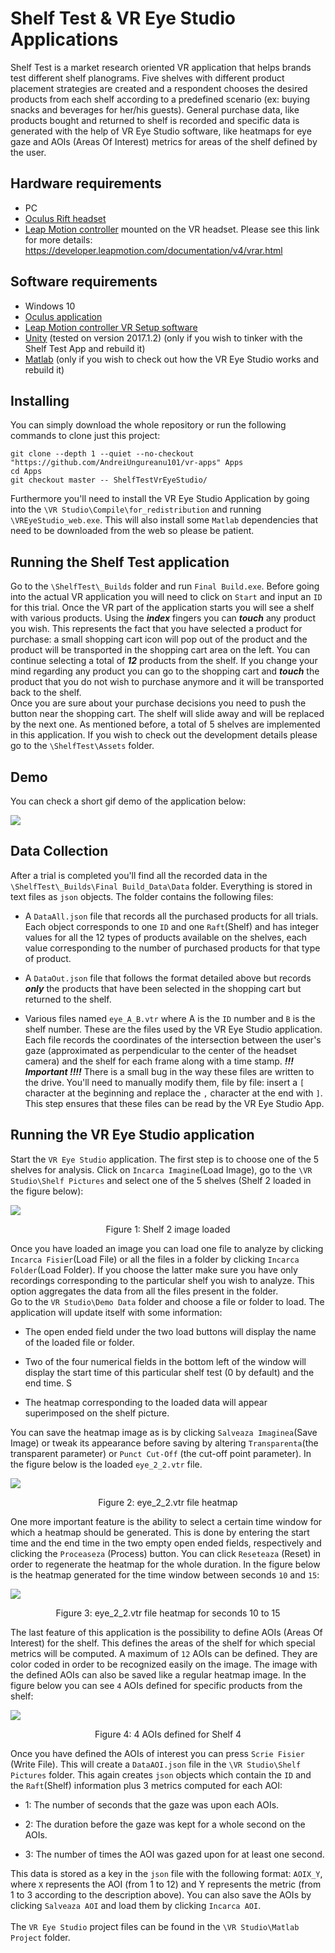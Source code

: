 # Shelf Test & VR Eye Studio Applications

Shelf Test is a market research oriented VR application that helps brands test different shelf planograms. Five shelves with different product placement strategies are created and a respondent chooses the desired products from each shelf according to a predefined scenario (ex: buying snacks and beverages for her/his guests). General purchase data, like products bought and returned to shelf is recorded and specific data is generated with the help of VR Eye Studio software, like heatmaps for eye gaze and AOIs (Areas Of Interest) metrics for areas of the shelf defined by the user.

## Hardware requirements

* PC
* [Oculus Rift headset](https://www.oculus.com/rift)
* [Leap Motion controller](https://www.leapmotion.com/) mounted on the VR headset. Please see this link for more details: https://developer.leapmotion.com/documentation/v4/vrar.html



## Software requirements

* Windows 10
* [Oculus application](https://www.oculus.com/setup/)
* [Leap Motion controller VR Setup software](https://developer.leapmotion.com/vr-setup)
* [Unity](https://unity.com/) (tested on version 2017.1.2) (only if you wish to tinker with the Shelf Test App and rebuild it)
* [Matlab](https://www.mathworks.com/products/matlab.html) (only if you wish to check out how the VR Eye Studio works and rebuild it)

## Installing

You can simply download the whole repository or run the following commands to clone just this project:

```
git clone --depth 1 --quiet --no-checkout "https://github.com/AndreiUngureanu101/vr-apps" Apps
cd Apps
git checkout master -- ShelfTestVrEyeStudio/
```
Furthermore you'll need to install the VR Eye Studio Application by going into the ```\VR Studio\Compile\for_redistribution``` and running ```\VREyeStudio_web.exe```. This will also install some ```Matlab``` dependencies that need to be downloaded from the web so please be patient.

## Running the Shelf Test application

Go to the ```\ShelfTest\_Builds``` folder and run ```Final Build.exe```. Before going into the actual VR application you will need to click on ```Start``` and input an ```ID``` for this trial. Once the VR part of the application starts you will see a shelf with various products. Using the ***index*** fingers you can ***touch*** any product you wish. This represents the fact that you have selected a product for purchase: a small shopping cart icon will pop out of the product and the product will be transported in the shopping cart area on the left. You can continue selecting a total of ***12*** products from the shelf. If you change your mind regarding any product you can go to the shopping cart and ***touch*** the product that you do not wish to purchase anymore and it will be transported back to the shelf. <br>
Once you are sure about your purchase decisions you need to  push the button near the shopping cart. The shelf will slide away and will be replaced by the next one. As mentioned before, a total of 5 shelves are implemented in this application. If you wish to check out the development details please go to the ```\ShelfTest\Assets``` folder.

## Demo
You can check a short gif demo of the application below:

![](Media/ShelfTest.gif)

## Data Collection

After a trial is completed you'll find all the recorded data in the ```\ShelfTest\_Builds\Final Build_Data\Data``` folder. Everything is stored in text files as ```json``` objects. The folder contains the following files:
* A ```DataAll.json``` file that records all the purchased products for all trials. Each object corresponds to one ```ID``` and one ```Raft```(Shelf) and has integer values for all the 12 types of products available on the shelves, each value corresponding to the number of purchased products for that type of product.  

* A ```DataOut.json``` file that follows the format detailed above but records ***only*** the products that have been selected in the shopping cart but returned to the shelf.

* Various files named ```eye_A_B.vtr``` where A is the ```ID``` number and ```B``` is the shelf number. These are the files used by the VR Eye Studio application. Each file records the coordinates of the intersection between the user's gaze (approximated as perpendicular to the center of the headset camera) and the shelf for each frame along with a time stamp. ***!!! Important !!!!*** There is a small bug in the way these files are written to the drive. You'll need to manually modify them, file by file: insert a ```[``` character at the beginning and replace the ```,``` character at the end with ```]```. This step ensures that these files can be read by the VR Eye Studio App.


## Running the VR Eye Studio application
Start the ```VR Eye Studio``` application. The first step is to choose one of the 5 shelves for analysis. Click on ```Incarca Imagine```(Load Image), go to the ```\VR Studio\Shelf Pictures``` and select one of the 5 shelves (Shelf 2 loaded in the figure below):

![](Media/VREyeStudio1.PNG)
<p align="center">Figure 1: Shelf 2 image loaded</p

Once you have loaded an image you can load one file to analyze by clicking ```Incarca Fisier```(Load File) or all the files in a folder by clicking ```Incarca Folder```(Load Folder). If you choose the latter make sure you have only recordings corresponding to the particular shelf you wish to analyze. This option aggregates the data from all the files present in the folder. <br>
Go to the ```VR Studio\Demo Data``` folder and choose a file or folder to load. The application will update itself with some information:
* The open ended field under the two load buttons will display the name of the loaded file or folder.

* Two of the four numerical fields in the bottom left of the window will display the start time of this particular shelf test (0 by default) and the end time.
S
* The heatmap corresponding to the loaded data will appear superimposed on the shelf picture.

You can save the heatmap image as is by clicking ```Salveaza Imaginea```(Save Image) or tweak its appearance before saving by altering ```Transparenta```(the transparent parameter) or ```Punct Cut-Off``` (the cut-off point parameter). In the figure below is the loaded ```eye_2_2.vtr``` file.

![](Media/VREyeStudio2.PNG)
<p align="center">Figure 2: eye_2_2.vtr file heatmap</p>

One more important feature is the ability to select a certain time window for which a heatmap should be generated. This is done by entering the start time and the end time in the two empty open ended fields, respectively and clicking the ```Proceaseza``` (Process) button. You can click ```Reseteaza``` (Reset) in order to regenerate  the heatmap for the whole duration. In the figure below is the heatmap generated for the time window between seconds ```10``` and ```15```:

![](Media/VREyeStudio3.PNG)
<p align="center">Figure 3: eye_2_2.vtr file heatmap for seconds 10 to 15</p>

The last feature of this application is the possibility to define AOIs (Areas Of Interest) for the shelf. This defines the areas of the shelf for which special metrics will be computed. A maximum of ```12``` AOIs can be defined. They are color coded in order to be recognized easily on the image. The image with the defined AOIs can also be saved like a regular heatmap image. In the figure below you can see ```4``` AOIs defined for specific products from the shelf:

![](Media/VREyeStudio4.PNG)
<p align="center">Figure 4: 4 AOIs defined for Shelf 4</p>

Once you have defined the AOIs of interest you can press ```Scrie Fisier``` (Write File). This will create a ```DataAOI.json``` file in the ```\VR Studio\Shelf Pictures``` folder. This again creates ```json``` objects which contain the ```ID``` and the ```Raft```(Shelf) information plus 3 metrics computed for each AOI:

* 1: The number of seconds that the gaze was upon each AOIs.

* 2: The duration before the gaze was kept for a whole second on the AOIs.

* 3: The number of times the AOI was gazed upon for at least one second.

This data is stored as a key in the ```json``` file with the following format: ```AOIX_Y```, where ```X``` represents the AOI (from 1 to 12) and Y represents the metric (from 1 to 3 according to the description above).
You can also save the AOIs by clicking ```Salveaza AOI``` and load them by clicking ```Incarca AOI```. <br><br>
The ```VR Eye Studio``` project files can be found in the ```\VR Studio\Matlab Project``` folder.
